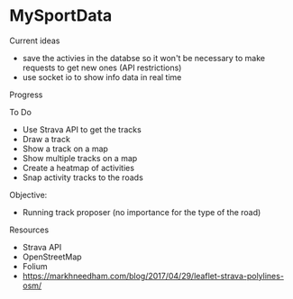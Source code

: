 # MySportData

Current ideas
- save the activies in the databse so it won't be necessary to make requests to get new ones (API restrictions)
- use socket io to show info data in real time

Progress

To Do
- Use Strava API to get the tracks
- Draw a track
- Show a track on a map
- Show multiple tracks on a map
- Create a heatmap of activities
- Snap activity tracks to the roads

Objective:
- Running track proposer (no importance for the type of the road)

Resources
- Strava API
- OpenStreetMap
- Folium
- https://markhneedham.com/blog/2017/04/29/leaflet-strava-polylines-osm/
